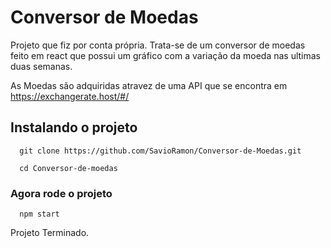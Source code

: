 # Conversor de Moedas

Projeto que fiz por conta própria. Trata-se de um conversor de moedas feito em react que possui um gráfico com a variação da moeda nas ultimas duas semanas.

As Moedas são adquiridas atravez de uma API que se encontra em https://exchangerate.host/#/

## Instalando o projeto

```
  git clone https://github.com/SavioRamon/Conversor-de-Moedas.git
  
  cd Conversor-de-moedas
```

### Agora rode o projeto

```
  npm start
```


Projeto Terminado.

